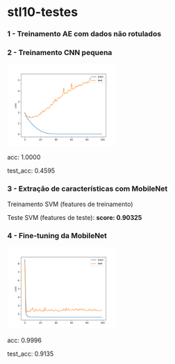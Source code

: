 # stl10-testes

### 1 -  Treinamento AE com dados não rotulados

### 2 - Treinamento CNN pequena 

<img src="cnn_pequena.png" width="50%" height="50%"/>

acc: 1.0000 

test_acc: 0.4595

### 3 - Extração de características com MobileNet
Treinamento SVM (features de treinamento)

Teste SVM (features de teste): **score: 0.90325** 


### 4 - Fine-tuning da MobileNet

<img src="finetuning-mobilenet.png" width="50%" height="50%"/>

acc: 0.9996 

test_acc: 0.9135




